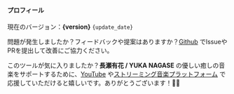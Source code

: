 #### プロフィール

現在のバージョン：**{version}** `{update_date}`

問題が発生しましたか？フィードバックや提案はありますか？[Github](https://github.com/Antonoko/Windrecorder) でIssueやPRを提出して改善にご協力ください。

このツールが気に入りましたか？**長瀬有花 / YUKA NAGASE** の優しい癒しの音楽をサポートするために、[YouTube](https://www.youtube.com/channel/UCf-PcSHzYAtfcoiBr5C9DZA) や[ストリーミング音楽プラットフォーム](https://stlink.to/YUKA-NAGASE_DSP_YT) で応援していただけると嬉しいです。ありがとうございます！🥰🧡
